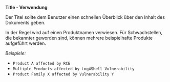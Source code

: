 **Title - Verwendung**

Der Titel sollte dem Benutzer einen schnellen Überblick über den Inhalt des Dokuments geben.

In der Regel wird auf einen Produktnamen verwiesen. Für Schwachstellen, die bekannter geworden sind,
können mehrere beispielhafte Produkte aufgeführt werden.

*Beispiele:*

* `Product A affected by RCE`
* `Multiple Products affected by Log4Shell Vulnerability`
* `Product Family X affected by Vulnerability Y`
